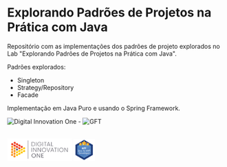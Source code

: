 # Explorando Padrões de Projetos na Prática com Java

Repositório com as implementações dos padrões de projeto explorados no Lab "Explorando Padrões de Projetos na Prática com Java". 

Padrões explorados:

- Singleton
- Strategy/Repository
- Facade



Implementação em Java Puro e usando o Spring Framework.

![Digital Innovation One](https://digitalinnovation.one) - ![GFT](https://gft.com)

<br><a href="https://digitalinnovation.one" target="_blank"> <img src="https://raw.githubusercontent.com/jorgelucas77/logotipos/main/dio.png" width="150" /></a>
<a href="https://gft.com" target="_blank"> <img src="https://raw.githubusercontent.com/jorgelucas77/logotipos/main/gft1.png" width="50" alt="GFT"/></a>
